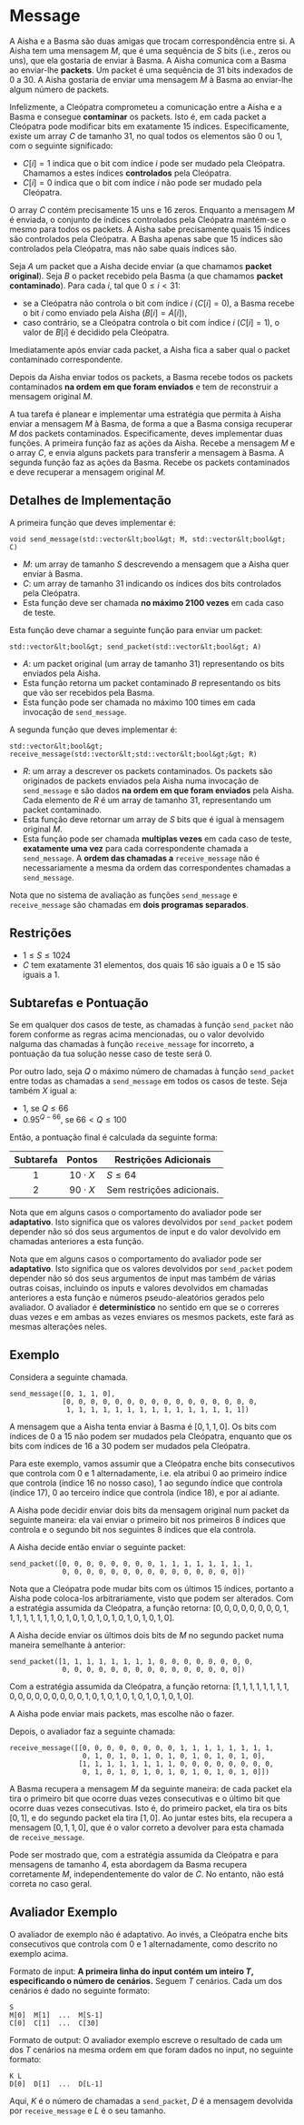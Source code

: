 # Message
A Aisha e a Basma são duas amigas que trocam correspondência entre si. A Aisha tem uma mensagem $M$, que é uma sequência de $S$ bits (i.e., zeros ou uns), que ela gostaria de enviar à Basma. A Aisha comunica com a Basma ao enviar-lhe **packets**. Um packet é uma sequência de $31$ bits indexados de $0$ a $30$. A Aisha gostaria de enviar uma mensagem $M$ à Basma ao enviar-lhe algum número de packets.

Infelizmente, a Cleópatra comprometeu a comunicação entre a Aisha e a Basma e consegue **contaminar** os packets. Isto é, em cada packet a Cleópatra pode modificar bits em exatamente $15$ índices. Especificamente, existe um array $C$ de tamanho $31$, no qual todos os elementos são $0$ ou $1$, com o seguinte significado:

* $C[i] = 1$ indica que o bit com índice $i$ pode ser mudado pela Cleópatra. Chamamos a estes índices **controlados** pela Cleópatra.
* $C[i] = 0$ indica que o bit com índice $i$ não pode ser mudado pela Cleópatra.

O array $C$ contém precisamente $15$ uns e $16$ zeros. Enquanto a mensagem $M$ é enviada, o conjunto de índices controlados pela Cleópatra mantém-se o mesmo para todos os packets. A Aisha sabe precisamente quais $15$ índices são controlados pela Cleópatra. A Basha apenas sabe que $15$ índices são controlados pela Cleópatra, mas não sabe quais índices são.

Seja $A$ um packet que a Aisha decide enviar (a que chamamos **packet original**).
Seja $B$ o packet recebido pela Basma (a que chamamos **packet contaminado**).
Para cada $i$, tal que $0 \leq i < 31$:
* se a Cleópatra não controla o bit com índice $i$ ($C[i]=0$),
   a Basma recebe o bit $i$ como enviado pela Aisha ($B[i]=A[i]$),
* caso contrário, se a Cleópatra controla o bit com índice $i$ ($C[i]=1$),
   o valor de $B[i]$ é decidido pela Cleópatra.

Imediatamente após enviar cada packet, a Aisha fica a saber qual o packet contaminado correspondente.

Depois da Aisha enviar todos os packets, a Basma recebe todos os packets contaminados **na ordem em que foram enviados** e tem de reconstruir a mensagem original $M$.

A tua tarefa é planear e implementar uma estratégia que permita à Aisha enviar a mensagem $M$ à Basma, de forma a que a Basma consiga recuperar $M$ dos packets contaminados. Especificamente, deves implementar duas funções. A primeira função faz as ações da Aisha. Recebe a mensagem $M$ e o array $C$, e envia alguns packets para transferir a mensagem à Basma. A segunda função faz as ações da Basma. Recebe os packets contaminados e deve recuperar a mensagem original $M$.  

## Detalhes de Implementação

A primeira função que deves implementar é:

```
void send_message(std::vector&lt;bool&gt; M, std::vector&lt;bool&gt; C)
```

* $M$: um array de tamanho $S$ descrevendo a mensagem que a Aisha quer enviar à Basma.
* $C$: um array de tamanho $31$ indicando os índices dos bits controlados pela Cleópatra.
* Esta função deve ser chamada **no máximo 2100 vezes** em cada caso de teste.

Esta função deve chamar a seguinte função para enviar um packet:

```
std::vector&lt;bool&gt; send_packet(std::vector&lt;bool&gt; A)
```

* $A$: um packet original (um array de tamanho $31$) representando os bits enviados pela Aisha.
* Esta função retorna um packet contaminado $B$ representando os bits que vão ser recebidos pela Basma.
* Esta função pode ser chamada no máximo $100$ times
   em cada invocação de  `send_message`.

A segunda função que deves implementar é:

```
std::vector&lt;bool&gt; receive_message(std::vector&lt;std::vector&lt;bool&gt;&gt; R)
```


* $R$: um array a descrever os packets contaminados. Os packets são originados de packets enviados pela Aisha numa invocação de `send_message` e são dados **na ordem em que foram enviados** pela Aisha. Cada elemento de $R$ é um array de tamanho $31$, representando um packet contaminado.
* Esta função deve retornar um array de $S$ bits que é igual à mensagem original $M$.
* Esta função pode ser chamada **multiplas vezes** em cada caso de teste,
   **exatamente uma vez** para cada correspondente chamada a `send_message`.
  A **ordem das chamadas a** `receive_message` não é necessariamente a mesma da ordem das correspondentes chamadas a `send_message`.

Nota que no sistema de avaliação as funções `send_message` e `receive_message` são chamadas em **dois programas separados**.

## Restrições

* $1 \leq S \leq 1024$
* $C$ tem exatamente $31$ elementos, dos quais $16$ são iguais a $0$ e $15$ são iguais a $1$.

## Subtarefas e Pontuação

Se em qualquer dos casos de teste, as chamadas à função  ``send_packet`` não forem conforme as regras acima mencionadas, ou o valor devolvido nalguma das chamadas à função `receive_message` for incorreto, a pontuação da tua solução nesse caso de teste será $0$.

Por outro lado, seja $Q$ o máximo número de chamadas à função `send_packet` entre todas as chamadas a `send_message` em todos os casos de teste. Seja também $X$ igual a:

- $1$, se $Q \leq 66$
- $0.95 ^ {Q - 66}$, se $66 < Q \leq 100$

Então, a pontuação final é calculada da seguinte forma:

| Subtarefa | Pontos  | Restrições Adicionais |
| :-----: | :----: | ---------------------- |
| 1       | $10 \cdot X$ | $S \leq 64$
| 2       | $90 \cdot X$ | Sem restrições adicionais.

Nota que em alguns casos o comportamento do avaliador pode ser **adaptativo**. Isto significa que os valores devolvidos por `send_packet` podem depender não só dos seus argumentos de input e do valor devolvido em chamadas anteriores a esta função.

Nota que em alguns casos o comportamento do avaliador pode ser **adaptativo**. Isto significa que os valores devolvidos por `send_packet` podem depender não só dos seus argumentos de input mas também de várias outras coisas, incluindo os inputs e valores devolvidos em chamadas anteriores a esta função e números pseudo-aleatórios gerados pelo avaliador. O avaliador é **determinístico** no sentido em que se o correres duas vezes e em ambas as vezes enviares os mesmos packets, este fará as mesmas alterações neles.

## Exemplo

Considera a seguinte chamada.

```
send_message([0, 1, 1, 0],
             [0, 0, 0, 0, 0, 0, 0, 0, 0, 0, 0, 0, 0, 0, 0, 0, 
              1, 1, 1, 1, 1, 1, 1, 1, 1, 1, 1, 1, 1, 1, 1])
```
A mensagem que a Aisha tenta enviar à Basma é $[0, 1, 1, 0]$. Os bits com índices de $0$ a $15$ não podem ser mudados pela Cleópatra, enquanto que os bits com índices de $16$ a $30$ podem ser mudados pela Cleópatra.

Para este exemplo, vamos assumir que a Cleópatra enche bits consecutivos que controla com $0$ e $1$ alternadamente, i.e. ela atribui
 $0$ ao primeiro índice que controla (índice $16$ no nosso caso),
 $1$ ao segundo índice que controla (índice $17$),
 $0$ ao terceiro índice que controla (índice $18$),
 e por aí adiante.
 
A Aisha pode decidir enviar dois bits da mensagem original num packet da seguinte maneira: ela vai enviar o primeiro bit nos primeiros $8$ índices que controla e o segundo bit nos seguintes $8$ índices que ela controla.

A Aisha decide então enviar o seguinte packet:

```
send_packet([0, 0, 0, 0, 0, 0, 0, 0, 1, 1, 1, 1, 1, 1, 1, 1,
             0, 0, 0, 0, 0, 0, 0, 0, 0, 0, 0, 0, 0, 0, 0])
```

Nota que a Cleópatra pode mudar bits com os últimos $15$ índices, portanto a Aisha pode coloca-los arbitrariamente, visto que podem ser alterados. Com a estratégia assumida da Cleópatra, a função retorna: $[0, 0, 0, 0, 0, 0, 0, 0, 1, 1, 1, 1, 1, 1, 1, 1, 0, 1, 0, 1, 0, 1, 0, 1, 0, 1, 0, 1, 0, 1, 0]$.

A Aisha decide enviar os últimos dois bits de $M$ no segundo packet numa maneira semelhante à anterior:
```
send_packet([1, 1, 1, 1, 1, 1, 1, 1, 0, 0, 0, 0, 0, 0, 0, 0,
             0, 0, 0, 0, 0, 0, 0, 0, 0, 0, 0, 0, 0, 0, 0])
```

Com a estratégia assumida da Cleópatra, a função retorna:
 $[1, 1, 1, 1, 1, 1, 1, 1, 0, 0, 0, 0, 0, 0, 0, 0, 0, 1, 0, 1, 0, 1, 0, 1, 0, 1, 0, 1, 0, 1, 0]$.

A Aisha pode enviar mais packets, mas escolhe não o fazer.

Depois, o avaliador faz a seguinte chamada:
```
receive_message([[0, 0, 0, 0, 0, 0, 0, 0, 1, 1, 1, 1, 1, 1, 1, 1,
                  0, 1, 0, 1, 0, 1, 0, 1, 0, 1, 0, 1, 0, 1, 0],
                 [1, 1, 1, 1, 1, 1, 1, 1, 0, 0, 0, 0, 0, 0, 0, 0,
                  0, 1, 0, 1, 0, 1, 0, 1, 0, 1, 0, 1, 0, 1, 0]])
```

A Basma recupera a mensagem $M$ da seguinte maneira: de cada packet ela tira o primeiro bit que ocorre duas vezes consecutivas e o último bit que ocorre duas vezes consecutivas. Isto é, do primeiro packet, ela tira os bits $[0, 1]$, e do segundo packet ela tira $[1, 0]$. Ao juntar estes bits, ela recupera a mensagem  $[0, 1, 1, 0]$, que é o valor correto a devolver para esta chamada de `receive_message`.

Pode ser mostrado que, com a estratégia assumida da Cleópatra e para mensagens de tamanho $4$, esta abordagem da Basma recupera corretamente $M$, independentemente do valor de $C$. No entanto, não está correta no caso geral.

## Avaliador Exemplo

O avaliador de exemplo não é adaptativo. Ao invés, a Cleópatra enche bits consecutivos que controla com $0$ e $1$ alternadamente, como descrito no exemplo acima.

Formato de input: **A primeira linha do input contém um inteiro $T$,
 especificando o número de cenários.**
Seguem $T$ cenários.
Cada um dos cenários é dado no seguinte formato:

```
S
M[0]  M[1]  ...  M[S-1]
C[0]  C[1]  ...  C[30]
```

Formato de output:
O avaliador exemplo escreve o resultado de cada um dos $T$ cenários na mesma ordem em que foram dados no input, no seguinte formato:
```
K L
D[0]  D[1]  ...  D[L-1]
```
Aqui, $K$ é o número de chamadas a  `send_packet`,
 $D$ é a mensagem devolvida por `receive_message` e $L$ é o seu tamanho.
